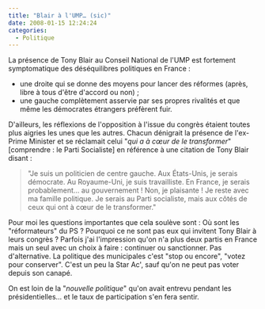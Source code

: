 ```yaml
---
title: "Blair à l'UMP… (sic)"
date: 2008-01-15 12:24:24
categories:
  - Politique
---
```


La présence de Tony Blair au Conseil National de l'UMP est fortement symptomatique des déséquilibres politiques en France&nbsp;:

*   une droite qui se donne des moyens pour lancer des réformes (après, libre à tous d'être d'accord ou non) ;
*   une gauche complètement asservie par ses propres rivalités et que même les démocrates étrangers préfèrent fuir.

D'ailleurs, les réflexions de l'opposition à l'issue du congrès étaient toutes plus aigries les unes que les autres. Chacun dénigrait la présence de l'ex-Prime Minister et se réclamait celui "_qui a à cœur de le transformer_" [comprendre&nbsp;: le Parti Socialiste] en référence à une citation de Tony Blair disant&nbsp;:
> "Je suis un politicien de centre gauche. Aux États-Unis, je serais démocrate. Au Royaume-Uni, je suis travailliste. En France, je serais probablement… au gouvernement&nbsp;! Non, je plaisante&nbsp;! Je reste avec ma famille politique. Je serais au Parti socialiste, mais aux côtés de ceux qui ont à cœur de le transformer."

Pour moi les questions importantes que cela soulève sont&nbsp;: Où sont les "réformateurs" du PS&nbsp;? Pourquoi ce ne sont pas eux qui invitent Tony Blair à leurs congrès&nbsp;? Parfois j'ai l'impression qu'on n'a plus deux partis en France mais un seul avec un choix à faire&nbsp;: continuer ou sanctionner. Pas d'alternative. La politique des municipales c'est "stop ou encore", "votez pour conserver". C'est un peu la Star Ac', sauf qu'on ne peut pas voter depuis son canapé.

On est loin de la "_nouvelle politique_" qu'on avait entrevu pendant les présidentielles… et le taux de participation s'en fera sentir.
